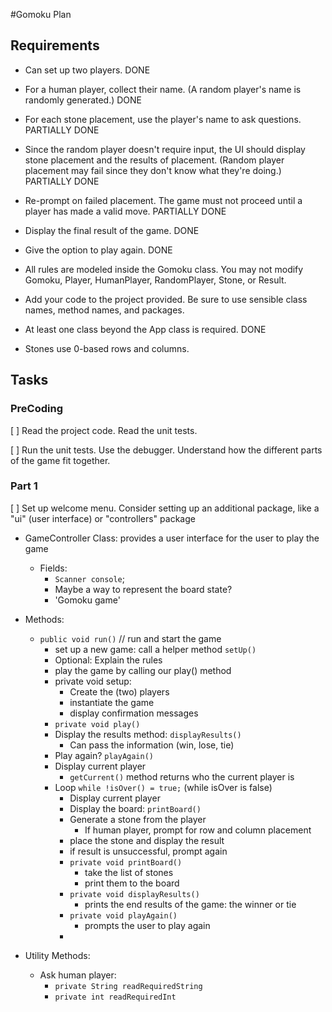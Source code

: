 #Gomoku Plan

## Requirements

- Can set up two players. DONE
- For a human player, collect their name. (A random player's name is randomly generated.) DONE
- For each stone placement, use the player's name to ask questions. PARTIALLY DONE
- Since the random player doesn't require input, the UI should display stone placement and the results of placement. (Random player placement may fail since they don't know what they're doing.) PARTIALLY DONE
- Re-prompt on failed placement. The game must not proceed until a player has made a valid move. PARTIALLY DONE
- Display the final result of the game. DONE
- Give the option to play again. DONE



- All rules are modeled inside the Gomoku class. You may not modify Gomoku, Player, HumanPlayer, RandomPlayer, Stone, or Result.
- Add your code to the project provided. Be sure to use sensible class names, method names, and packages.
- At least one class beyond the App class is required. DONE
- Stones use 0-based rows and columns.

## Tasks

### PreCoding

[ ] Read the project code. Read the unit tests.

[ ] Run the unit tests. Use the debugger. Understand how the different parts of the game fit together.

### Part 1

[ ] Set up welcome menu. Consider setting up an additional package, like a "ui" (user interface) or "controllers" package
- GameController Class: provides a user interface for the user to play the game
  - Fields:
    - `Scanner console`;
    - Maybe a way to represent the board state?
    - 'Gomoku game'
- Methods:
  - `public void run()` // run and start the game
    - set up a new game: call a helper method `setUp()`
    - Optional: Explain the rules
    - play the game by calling our play() method
    - private void setup: 
      - Create the (two) players
      - instantiate the game
      - display confirmation messages
    - `private void play()`
    - Display the results method: `displayResults()`
      - Can pass the information (win, lose, tie)
    - Play again? `playAgain()`
    - Display current player
      - `getCurrent()` method returns who the current player is
    - Loop `while !isOver() = true;` (while isOver is false) 
      - Display current player
      - Display the board: `printBoard()`
      - Generate a stone from the player
        - If human player, prompt for row and column placement
      - place the stone and display the result
      - if result is unsuccessful, prompt again
      - `private void printBoard()`
        - take the list of stones
        - print them to the board
      - `private void displayResults()`
        - prints the end results of the game: the winner or tie
      - `private void playAgain()`
        - prompts the user to play again
      - 
      
- Utility Methods:
  - Ask human player:
    - `private String readRequiredString`
    - `private int readRequiredInt`